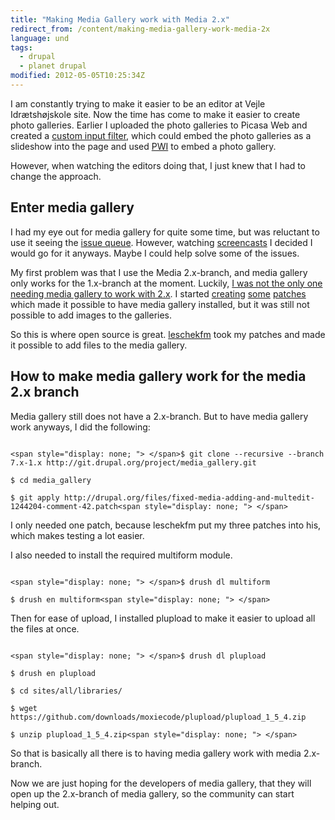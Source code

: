 ```yaml
---
title: "Making Media Gallery work with Media 2.x"
redirect_from: /content/making-media-gallery-work-media-2x
language: und
tags:
  - drupal
  - planet drupal
modified: 2012-05-05T10:25:34Z
---
```


I am constantly trying to make it easier to be an editor at Vejle Idrætshøjskole site. Now the time has come to make it easier to create photo galleries. Earlier I uploaded the photo galleries to Picasa Web and created a [custom input filter](http://drupal.org/project/picasa_slideshow_filter), which could embed the photo galleries as a slideshow into the page and used [PWI](http://code.google.com/p/pwi/) to embed a photo gallery.

However, when watching the editors doing that, I just knew that I had to change the approach.

Enter media gallery
-------------------

I had my eye out for media gallery for quite some time, but was reluctant to use it seeing the [issue queue](http://drupal.org/project/issues/media_gallery?categories=All). However, watching [screencasts](http://www.youtube.com/watch?v=0nA7Xjq66DI) I decided I would go for it anyways. Maybe I could help solve some of the issues.

My first problem was that I use the Media 2.x-branch, and media gallery only works for the 1.x-branch at the moment. Luckily, [I was not the only one needing media gallery to work with 2.x](http://drupal.org/node/1244204). I started [creating](http://drupal.org/files/install-on-media-2x-branch.patch) [some](http://drupal.org/files/open-addimage-popup-issue-1244204-comment-40_0.patch) [patches](http://drupal.org/files/changed-formatter-to-file-issue-1244204-comment-41.patch) which made it possible to have media gallery installed, but it was still not possible to add images to the galleries.

So this is where open source is great. [leschekfm](http://drupal.org/user/264153) took my patches and made it possible to add files to the media gallery.

How to make media gallery work for the media 2.x branch
-------------------------------------------------------

Media gallery still does not have a 2.x-branch. But to have media gallery work anyways, I did the following:

```

<span style="display: none; "> </span>$ git clone --recursive --branch 7.x-1.x http://git.drupal.org/project/media_gallery.git

$ cd media_gallery

$ git apply http://drupal.org/files/fixed-media-adding-and-multedit-1244204-comment-42.patch<span style="display: none; "> </span>
```
I only needed one patch, because leschekfm put my three patches into his, which makes testing a lot easier.

I also needed to install the required multiform module.

```

<span style="display: none; "> </span>$ drush dl multiform

$ drush en multiform<span style="display: none; "> </span>
```
Then for ease of upload, I installed plupload to make it easier to upload all the files at once.

```

<span style="display: none; "> </span>$ drush dl plupload

$ drush en plupload

$ cd sites/all/libraries/

$ wget https://github.com/downloads/moxiecode/plupload/plupload_1_5_4.zip

$ unzip plupload_1_5_4.zip<span style="display: none; "> </span>
```
So that is basically all there is to having media gallery work with media 2.x-branch.

Now we are just hoping for the developers of media gallery, that they will open up the 2.x-branch of media gallery, so the community can start helping out.

